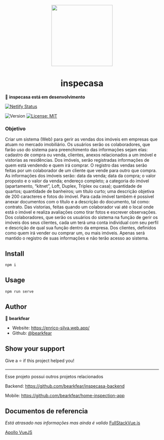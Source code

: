<p align="center">
  <img src="https://firebasestorage.googleapis.com/v0/b/inspecasa.appspot.com/o/logos-inspecasa.png?alt=media&token=6d80dbf9-f316-4a88-ba37-dbd49da19c03" width="200" />
</p>

<h1 align="center">
  inspecasa
</h1>



🚀 **inspecasa está em desenvolvimento** 

[![Netlify Status](https://api.netlify.com/api/v1/badges/3ce20b85-e6c9-4a57-ae7e-4588d1c69fa6/deploy-status)](https://app.netlify.com/sites/inspecasa/deploys)
<p>
  <img alt="Version" src="https://img.shields.io/badge/version-1.0-blue.svg?cacheSeconds=2592000" />
  <a href="#" target="_blank">
    <img alt="License: MIT" src="https://img.shields.io/badge/License-MIT-yellow.svg" />
  </a>
</p>

### Objetivo

Criar um sistema (Web) para gerir as vendas dos imóveis em empresas que atuam no mercado imobiliário. Os usuários serão os colaboradores, que farão uso do sistema para preenchimento das informações sejam elas: cadastro de compra ou venda, clientes, anexos relacionados a um imóvel e vistorias as residências.
Dos imóveis, serão registradas informações de quem está vendendo e quem irá comprar. O registro das vendas serão feitas por um colaborador de um cliente que vende para outro que compra. As informações dos imóveis serão: data da venda; data da compra; o valor proposto e o valor da venda; endereço completo; a categoria do imóvel (apartamento, “kitnet”, Loft, Duplex, Triplex ou casa); quantidade de quartos; quantidade de banheiros; um título curto; uma descrição objetiva de 200 caracteres e fotos do imóvel. Para cada imóvel também é possível anexar documentos com o título e a descrição do documento, tal como: contrato.
Das vistorias, feitas quando um colaborador vai até o local onde está o imóvel e realiza avaliações como tirar fotos e escrever observações. 
Dos colaboradores, que serão os usuários do sistema na função de gerir os imóveis dos seus clientes, cada um terá uma conta individual com seu perfil e descrição de qual sua função dentro da empresa.
Dos clientes, definidos como quem irá vender ou comprar um, ou mais imóveis. Apenas será mantido o registro de suas informações e não terão acesso ao sistema.

## Install

```sh
npm i
```

## Usage

```sh
npm run serve
```

## Author

👤 **bearkfear**

* Website: https://enrico-silva.web.app/
* Github: [@bearkfear](https://github.com/bearkfear)

## Show your support

Give a ⭐️ if this project helped you!

***

Esse projeto possui outros projetos relacionados

 Backend: https://github.com/bearkfear/inspecasa-backend
 
 Mobile: https://github.com/bearkfear/home-inspection-app


## Documentos de referencia

<i>Está atrasado nas informações mas ainda é valido</i>
[FullStackVue.js](https://github.com/prisma-labs/graphql-yoga/tree/master/examples/fullstack-vue)

[Apollo VueJS](https://apollo.vuejs.org/)

